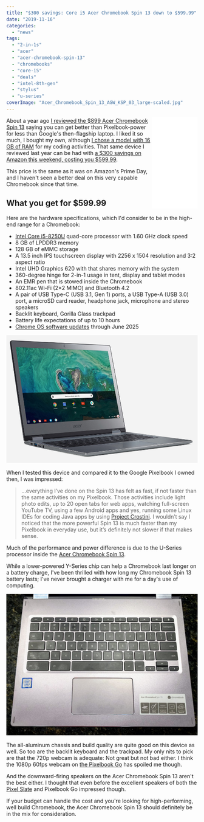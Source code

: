 ```yaml
---
title: "$300 savings: Core i5 Acer Chromebook Spin 13 down to $599.99"
date: "2019-11-16"
categories: 
  - "news"
tags: 
  - "2-in-1s"
  - "acer"
  - "acer-chromebook-spin-13"
  - "chromebooks"
  - "core-i5"
  - "deals"
  - "intel-8th-gen"
  - "stylus"
  - "u-series"
coverImage: "Acer_Chromebook_Spin_13_AGW_KSP_03_large-scaled.jpg"
---
```


<iframe style="width:120px;height:240px;" marginwidth="0" align="right" marginheight="0" scrolling="no" frameborder="0" src="//ws-na.amazon-adsystem.com/widgets/q?ServiceVersion=20070822&amp;OneJS=1&amp;Operation=GetAdHtml&amp;MarketPlace=US&amp;source=ss&amp;ref=as_ss_li_til&amp;ad_type=product_link&amp;tracking_id=aboutchromebo-20&amp;marketplace=amazon&amp;region=US&amp;placement=B07GD4CMDH&amp;asins=B07GD4CMDH&amp;linkId=7bd099e3b019aa1ae37d5e08d6c02e1f&amp;show_border=true&amp;link_opens_in_new_window=true"></iframe>

About a year ago [I reviewed the $899 Acer Chromebook Spin 13](https://www.aboutchromebooks.com/reviews/acer-chromebook-spin-13-review-vs-pixelbook/) saying you can get better than Pixelbook-power for less than Google's then-flagship laptop. I liked it so much, I bought my own, although [I chose a model with 16 GB of RAM](https://www.aboutchromebooks.com/news/acer-chromebook-spin-13-with-16-gb-ram-should-you-buy-one/) for my coding activities. That same device I reviewed last year can be had with [a $300 savings on Amazon this weekend, costing you $599.99](https://amzn.to/2CUO3Fz).

This price is the same as it was on Amazon's Prime Day, and I haven't seen a better deal on this very capable Chromebook since that time.

## What you get for $599.99

Here are the hardware specifications, which I'd consider to be in the high-end range for a Chromebook:

- [Intel Core i5-8250U](https://ark.intel.com/content/www/us/en/ark/products/124967/intel-core-i5-8250u-processor-6m-cache-up-to-3-40-ghz.html) quad-core processor with 1.60 GHz clock speed
- 8 GB of LPDDR3 memory
- 128 GB of eMMC storage
- A 13.5 inch IPS touchscreen display with 2256 x 1504 resolution and 3:2 aspect ratio
- Intel UHD Graphics 620 with that shares memory with the system
- 360-degree hinge for 2-in-1 usage in tent, display and tablet modes
- An EMR pen that is stowed inside the Chromebook
- 802.11ac Wi-Fi (2×2 MIMO) and Bluetooth 4.2
- A pair of USB Type-C (USB 3.1, Gen 1) ports, a USB Type-A (USB 3.0) port, a microSD card reader, headphone jack, microphone and stereo speakers
- Backlit keyboard, Gorilla Glass trackpad
- Battery life expectations of up to 10 hours
- [Chrome OS software updates](https://support.google.com/chrome/a/answer/6220366?hl=en) through June 2025

![](images/144594-news-spin-13-image1-fznbjimgdl.jpg)

When I tested this device and compared it to the Google Pixelbook I owned then, I was impressed:

> ...everything I’ve done on the Spin 13 has felt as fast, if not faster than the same activities on my Pixelbook. Those activities include light photo edits, up to 20 open tabs for web apps, watching full-screen YouTube TV, using a few Android apps and yes, running some Linux IDEs for coding Java apps by using [Project Crostini](https://www.aboutchromebooks.com/tag/project-crostini). I wouldn’t say I noticed that the more powerful Spin 13 is much faster than my Pixelbook in everyday use, but it’s definitely not slower if that makes sense.

Much of the performance and power difference is due to the U-Series processor inside the [Acer Chromebook Spin 13](https://amzn.to/2CUO3Fz).

While a lower-powered Y-Series chip can help a Chromebook last longer on a battery charge, I've been thrilled with how long my Chromebook Spin 13 battery lasts; I've never brought a charger with me for a day's use of computing.

![](images/Chromebook-Spin-13-keyboard-and-trackpad-1024x756.jpg)

The all-aluminum chassis and build quality are quite good on this device as well. So too are the backlit keyboard and the trackpad. My only nits to pick are that the 720p webcam is adequate: Not great but not bad either. I think the 1080p 60fps webcam on [the Pixelbook Go](https://www.aboutchromebooks.com/news/pixelbook-go-review-a-premium-price-validated-by-a-premium-device/) has spoiled me though.

And the downward-firing speakers on the Acer Chromebook Spin 13 aren't the best either. I thought that even before the excellent speakers of both the [Pixel Slate](https://www.aboutchromebooks.com/reviews/google-pixel-slate-review/) and Pixelbook Go impressed though.

If your budget can handle the cost and you're looking for high-performing, well build Chromebook, the Acer Chromebook Spin 13 should definitely be in the mix for consideration.
